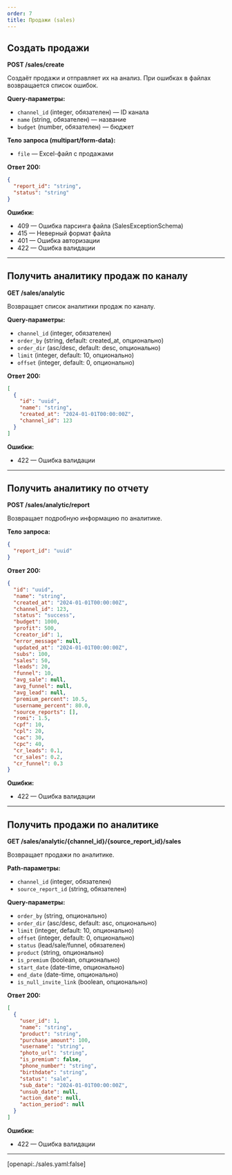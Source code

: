 ```yaml
---
order: 7
title: Продажи (sales)
---
```


## Создать продажи

**POST /sales/create**

Создаёт продажи и отправляет их на анализ. При ошибках в файлах возвращается список ошибок.

**Query-параметры:**
- `channel_id` (integer, обязателен) — ID канала
- `name` (string, обязателен) — название
- `budget` (number, обязателен) — бюджет

**Тело запроса (multipart/form-data):**
- `file` — Excel-файл с продажами

**Ответ 200:**
```json
{
  "report_id": "string",
  "status": "string"
}
```

**Ошибки:**
- 409 — Ошибка парсинга файла (SalesExceptionSchema)
- 415 — Неверный формат файла
- 401 — Ошибка авторизации
- 422 — Ошибка валидации

---

## Получить аналитику продаж по каналу

**GET /sales/analytic**

Возвращает список аналитики продаж по каналу.

**Query-параметры:**
- `channel_id` (integer, обязателен)
- `order_by` (string, default: created_at, опционально)
- `order_dir` (asc/desc, default: desc, опционально)
- `limit` (integer, default: 10, опционально)
- `offset` (integer, default: 0, опционально)

**Ответ 200:**
```json
[
  {
    "id": "uuid",
    "name": "string",
    "created_at": "2024-01-01T00:00:00Z",
    "channel_id": 123
  }
]
```

**Ошибки:**
- 422 — Ошибка валидации

---

## Получить аналитику по отчету

**POST /sales/analytic/report**

Возвращает подробную информацию по аналитике.

**Тело запроса:**
```json
{
  "report_id": "uuid"
}
```

**Ответ 200:**
```json
{
  "id": "uuid",
  "name": "string",
  "created_at": "2024-01-01T00:00:00Z",
  "channel_id": 123,
  "status": "success",
  "budget": 1000,
  "profit": 500,
  "creator_id": 1,
  "error_message": null,
  "updated_at": "2024-01-01T00:00:00Z",
  "subs": 100,
  "sales": 50,
  "leads": 20,
  "funnel": 10,
  "avg_sale": null,
  "avg_funnel": null,
  "avg_lead": null,
  "premium_percent": 10.5,
  "username_percent": 80.0,
  "source_reports": [],
  "romi": 1.5,
  "cpf": 10,
  "cpl": 20,
  "cac": 30,
  "cpc": 40,
  "cr_leads": 0.1,
  "cr_sales": 0.2,
  "cr_funnel": 0.3
}
```

**Ошибки:**
- 422 — Ошибка валидации

---

## Получить продажи по аналитике

**GET /sales/analytic/{channel_id}/{source_report_id}/sales**

Возвращает продажи по аналитике.

**Path-параметры:**
- `channel_id` (integer, обязателен)
- `source_report_id` (string, обязателен)

**Query-параметры:**
- `order_by` (string, опционально)
- `order_dir` (asc/desc, default: asc, опционально)
- `limit` (integer, default: 10, опционально)
- `offset` (integer, default: 0, опционально)
- `status` (lead/sale/funnel, обязателен)
- `product` (string, опционально)
- `is_premium` (boolean, опционально)
- `start_date` (date-time, опционально)
- `end_date` (date-time, опционально)
- `is_null_invite_link` (boolean, опционально)

**Ответ 200:**
```json
[
  {
    "user_id": 1,
    "name": "string",
    "product": "string",
    "purchase_amount": 100,
    "username": "string",
    "photo_url": "string",
    "is_premium": false,
    "phone_number": "string",
    "birthdate": "string",
    "status": "sale",
    "sub_date": "2024-01-01T00:00:00Z",
    "unsub_date": null,
    "action_date": null,
    "action_period": null
  }
]
```

**Ошибки:**
- 422 — Ошибка валидации

---

[openapi:./sales.yaml:false]